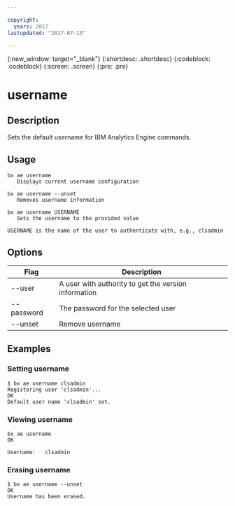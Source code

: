 ```yaml
---

copyright:
  years: 2017
lastupdated: "2017-07-13"

---
```


<!-- Attribute definitions -->
{:new_window: target="_blank"}
{:shortdesc: .shortdesc}
{:codeblock: .codeblock}
{:screen: .screen}
{:pre: .pre}

# username
## Description

Sets the default username for IBM Analytics Engine commands.

## Usage

```
bx ae username
   Displays current username configuration

bx ae username --unset
   Removes username information

bx ae username USERNAME
   Sets the username to the provided value

USERNAME is the name of the user to authenticate with, e.g., clsadmin
```

## Options

Flag       | Description
---------- | ----------------------------------------------------
--user     | A user with authority to get the version information
--password | The password for the selected user
--unset    | Remove username

## Examples

### Setting username

```
$ bx ae username clsadmin
Registering user 'clsadmin'...
OK
Default user name 'clsadmin' set.
```

### Viewing username

```
bx ae username
OK

Username:   clsadmin
```

### Erasing username

```
$ bx ae username --unset
OK
Username has been erased.
```
